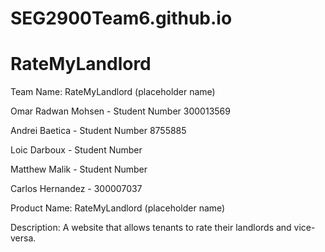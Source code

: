 # SEG2900Team6.github.io

RateMyLandlord
==============
Team Name: RateMyLandlord (placeholder name)


Omar Radwan Mohsen - Student Number 300013569

Andrei Baetica - Student Number 8755885

Loic Darboux - Student Number

Matthew Malik - Student Number

Carlos Hernandez - 300007037


Product Name: RateMyLandlord (placeholder name)


Description:
A website that allows tenants to rate their landlords and vice-versa. 
